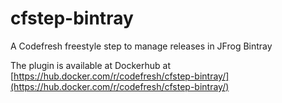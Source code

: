 # cfstep-bintray
A Codefresh freestyle step to manage releases in JFrog Bintray

The plugin is available at Dockerhub at [https://hub.docker.com/r/codefresh/cfstep-bintray/](https://hub.docker.com/r/codefresh/cfstep-bintray/)
